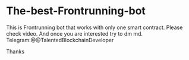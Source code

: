 # The-best-Frontrunning-bot
This is Frontrunning bot that works with only one smart contract.
Please check video.
And once you are interested try to dm md.
Telegram:@@TalentedBlockchainDeveloper

Thanks
